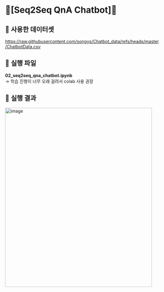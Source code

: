 # 🤖[Seq2Seq QnA Chatbot]🤖

## 🔸 사용한 데이터셋
https://raw.githubusercontent.com/songys/Chatbot_data/refs/heads/master/ChatbotData.csv

## 🔸 실행 파일
**02_seq2seq_qna_chatbot.ipynb** <br>
→ 학습 진행이 너무 오래 걸려서 colab 사용 권장

## 🔸 실행 결과
<img width="478" height="584" alt="image" src="https://github.com/user-attachments/assets/583b48d9-6151-4224-9ead-e5db18f3c275" />
